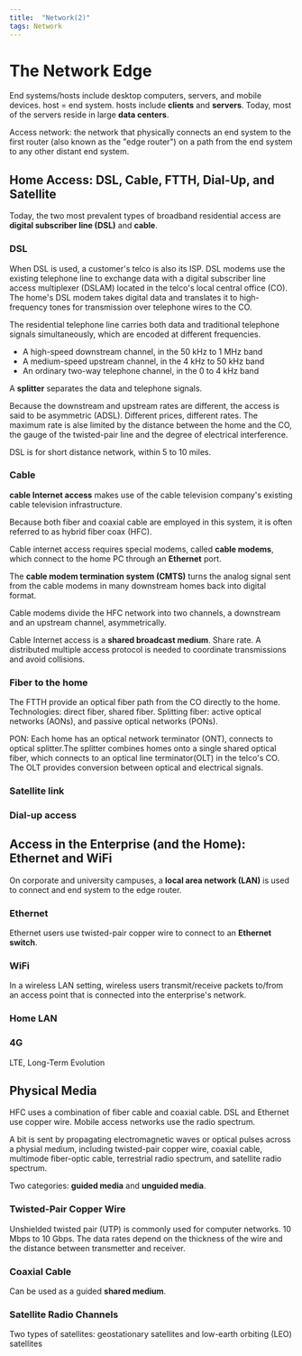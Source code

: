 ```yaml
---
title:  "Network(2)"
tags: Network
---
```


# The Network Edge

End systems/hosts include desktop computers, servers, and mobile devices.
host = end system.
hosts include **clients** and **servers**. Today, most of the servers reside in large **data centers**.

Access network: the network that physically connects an end system to the first router (also known as the "edge router") on a path from the end system to any other distant end system.

## Home Access: DSL, Cable, FTTH, Dial-Up, and Satellite

Today, the two most prevalent types of broadband residential access are **digital subscriber line (DSL)** and **cable**.

### DSL

When DSL is used, a customer's telco is also its ISP. DSL modems use the existing telephone line to exchange data with a digital subscriber line access multiplexer (DSLAM) located in the telco's local central office (CO). The home's DSL modem takes digital data and translates it to high-frequency tones for transmission over telephone wires to the CO.

The residential telephone line carries both data and traditional telephone signals simultaneously, which are encoded at different frequencies.

* A high-speed downstream channel, in the 50 kHz to 1 MHz band
* A medium-speed upstream channel, in the 4 kHz to 50 kHz band
* An ordinary two-way telephone channel, in the 0 to 4 kHz band

A **splitter** separates the data and telephone signals.

Because the downstream and upstream rates are different, the access is said to be asymmetric (ADSL). Different prices, different rates. The maximum rate is alse limited by the distance between the home and the CO, the gauge of the twisted-pair line and the degree of electrical interference.

DSL is for short distance network, within 5 to 10 miles.

### Cable

**cable Internet access** makes use of the cable television company's existing cable television infrastructure.

Because both fiber and coaxial cable are employed in this system, it is often referred to as hybrid fiber coax (HFC).

Cable internet access requires special modems, called **cable modems**, which connect to the home PC through an **Ethernet** port.

The **cable modem termination system (CMTS)** turns the analog signal sent from the cable modems in many downstream homes back into digital format.

Cable modems divide the HFC network into two channels, a downstream and an upstream channel, asymmetrically.

Cable Internet access is a **shared broadcast medium**. Share rate. A distributed multiple access protocol is needed to coordinate transmissions and avoid collisions.

### Fiber to the home

The FTTH provide an optical fiber path from the CO directly to the home.
Technologies: direct fiber, shared fiber.
Splitting fiber: active optical networks (AONs), and passive optical networks (PONs).

PON: Each home has an optical network terminator (ONT), connects to optical splitter.The splitter combines homes onto a single shared optical fiber, which connects to an optical line terminator(OLT) in the telco's CO. The OLT provides conversion between optical and electrical signals.

### Satellite link

### Dial-up access

## Access in the Enterprise (and the Home): Ethernet and WiFi

On corporate and university campuses, a **local area network (LAN)** is used to connect and end system to the edge router.

### Ethernet

Ethernet users use twisted-pair copper wire to connect to an **Ethernet switch**.

### WiFi

In a wireless LAN setting, wireless users transmit/receive packets to/from an access point that is connected into the enterprise's network.

### Home LAN

### 4G

LTE, Long-Term Evolution

## Physical Media

HFC uses a combination of fiber cable and coaxial cable. DSL and Ethernet use copper wire. Mobile access networks use the radio spectrum.

A bit is sent by propagating electromagnetic waves or optical pulses across a physial medium, including twisted-pair copper wire, coaxial cable, multimode fiber-optic cable, terrestrial radio spectrum, and satellite radio spectrum.

Two categories: **guided media** and **unguided media**.

### Twisted-Pair Copper Wire

Unshielded twisted pair (UTP) is commonly used for computer networks.
10 Mbps to 10 Gbps. The data rates depend on the thickness of the wire and the distance between transmetter and receiver.

### Coaxial Cable

Can be used as a guided **shared medium**.

### Satellite Radio Channels

Two types of satellites: geostationary satellites and low-earth orbiting (LEO) satellites


